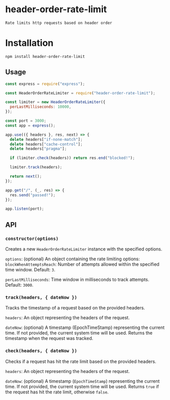 # header-order-rate-limit

`Rate limits http requests based on header order`

# Installation

`npm install header-order-rate-limit`

## Usage

```javascript
const express = require("express");

const HeaderOrderRateLimiter = require("header-order-rate-limit");

const limiter = new HeaderOrderRateLimiter({
  perLastMilliseconds: 10000,
});

const port = 3000;
const app = express();

app.use(({ headers }, res, next) => {
  delete headers["if-none-match"];
  delete headers["cache-control"];
  delete headers["pragma"];

  if (limiter.check(headers)) return res.end("blocked!");

  limiter.track(headers);

  return next();
});

app.get("/", (_, res) => {
  res.send("passed!");
});

app.listen(port);
```

## API

### `constructor(options)`

Creates a new `HeaderOrderRateLimiter` instance with the specified options.

`options`: (optional) An object containing the rate limiting options:
`blockWhenAttemptsReach`: Number of attempts allowed within the specified time window. Default: `3`.

`perLastMilliseconds`: Time window in milliseconds to track attempts. Default: `3000`.

### `track(headers, { dateNow })`

Tracks the timestamp of a request based on the provided headers.

`headers`: An object representing the headers of the request.

`dateNow`: (optional) A timestamp (EpochTimeStamp) representing the current time. If not provided, the current system time will be used.
Returns the timestamp when the request was tracked.

### `check(headers, { dateNow })`

Checks if a request has hit the rate limit based on the provided headers.

`headers`: An object representing the headers of the request.

`dateNow`: (optional) A timestamp (`EpochTimeStamp`) representing the current time. If not provided, the current system time will be used.
Returns `true` if the request has hit the rate limit, otherwise `false`.
